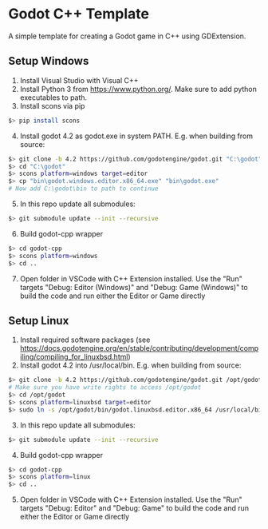 # Godot C++ Template
A simple template for creating a Godot game in C++ using GDExtension.

## Setup Windows
1. Install Visual Studio with Visual C++
2. Install Python 3 from https://www.python.org/. Make sure to add python executables to path.
3. Install scons via pip
```bash
$> pip install scons
```
4. Install godot 4.2 as godot.exe in system PATH. E.g. when building from source:
```bash
$> git clone -b 4.2 https://github.com/godotengine/godot.git "C:\godot"
$> cd "C:\godot"
$> scons platform=windows target=editor
$> cp "bin\godot.windows.editor.x86_64.exe" "bin\godot.exe"
# Now add C:\godot\bin to path to continue
```
5. In this repo update all submodules:
```bash
$> git submodule update --init --recursive
```
6. Build godot-cpp wrapper
```bash
$> cd godot-cpp
$> scons platform=windows
$> cd ..
```
7. Open folder in VSCode with C++ Extension installed. Use the "Run" targets "Debug: Editor (Windows)" and "Debug: Game (Windows)" to build the code and run either the Editor or Game directly

## Setup Linux
1. Install required software packages (see https://docs.godotengine.org/en/stable/contributing/development/compiling/compiling_for_linuxbsd.html)
2. Install godot 4.2 into /usr/local/bin. E.g. when building from source:
```bash
$> git clone -b 4.2 https://github.com/godotengine/godot.git /opt/godot
# Make sure you have write rights to access /opt/godot
$> cd /opt/godot
$> scons platform=linuxbsd target=editor
$> sudo ln -s /opt/godot/bin/godot.linuxbsd.editor.x86_64 /usr/local/bin/godot
```
3. In this repo update all submodules:
```bash
$> git submodule update --init --recursive
```
4. Build godot-cpp wrapper
```bash
$> cd godot-cpp
$> scons platform=linux
$> cd ..
```
5. Open folder in VSCode with C++ Extension installed. Use the "Run" targets "Debug: Editor" and "Debug: Game" to build the code and run either the Editor or Game directly
